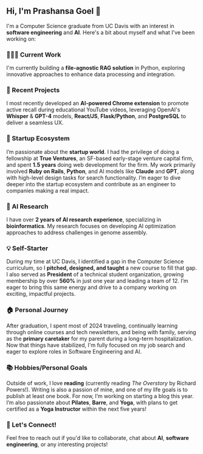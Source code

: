 ## Hi, I'm Prashansa Goel 👋

I'm a Computer Science graduate from UC Davis with an interest in **software engineering** and **AI**. Here's a bit about myself and what I've been working on:

### 👩🏽‍💻 Current Work
I'm currently building a **file-agnostic RAG solution** in Python, exploring innovative approaches to enhance data processing and integration. 

### 📝 Recent Projects
I most recently developed an **AI-powered Chrome extension** to promote active recall during educational YouTube videos, leveraging OpenAI's **Whisper** & **GPT-4** models, **React/JS**, **Flask/Python**, and **PostgreSQL** to deliver a seamless UX. 

### 🌱 Startup Ecosystem
I’m passionate about the **startup world**. I had the privilege of doing a fellowship at **True Ventures**, an SF-based early-stage venture capital firm, and spent **1.5 years** doing web development for the firm. My work primarily involved **Ruby on Rails**, **Python**, and AI models like **Claude** and **GPT**, along with high-level design tasks for search functionality. I’m eager to dive deeper into the startup ecosystem and contribute as an engineer to companies making a real impact.

### 🧬 AI Research
I have over **2 years of AI research experience**, specializing in **bioinformatics**. My research focuses on developing AI optimization approaches to address challenges in genome assembly.

### 💡 Self-Starter
During my time at UC Davis, I identified a gap in the Computer Science curriculum, so I **pitched, designed, and taught** a new course to fill that gap. I also served as **President** of a technical student organization, growing membership by over **560%** in just one year and leading a team of 12. I’m eager to bring this same energy and drive to a company working on exciting, impactful projects.

### 🏠 Personal Journey
After graduation, I spent most of 2024 traveling, continually learning through online courses and tech newsletters, and being with family, serving as the **primary caretaker** for my parent during a long-term hospitalization. Now that things have stabilized, I'm fully focused on my job search and eager to explore roles in Software Engineering and AI.

### 📚 Hobbies/Personal Goals
Outside of work, I love **reading** (currently reading *The Overstory* by Richard Powers!). Writing is also a passion of mine, and one of my life goals is to publish at least one book. For now, I’m working on starting a blog this year. I’m also passionate about **Pilates**, **Barre**, and **Yoga**, with plans to get certified as a **Yoga Instructor** within the next five years!

### 💬 Let's Connect!
Feel free to reach out if you'd like to collaborate, chat about **AI**, **software engineering**, or any interesting projects!
